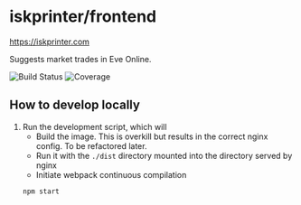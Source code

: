 # iskprinter/frontend
https://iskprinter.com

Suggests market trades in Eve Online.

![Build Status](https://iskprinter.com/jenkins/buildStatus/icon?job=frontend%2Fmain)
![Coverage](https://img.shields.io/badge/dynamic/json?label=coverage&query=%24.results.elements%5B%3F%28%40.name%20%3D%3D%20%27Conditional%27%29%5D.ratio&suffix=%20branch%25&url=https%3A%2F%2Fiskprinter.com%2Fjenkins%2Fjob%2Ffrontend%2Fjob%2Fmain%2FlastBuild%2Fcoverage%2Fresult%2Fapi%2Fjson%3Fdepth%3D1)

## How to develop locally
1. Run the development script, which will
    * Build the image. This is overkill but results in the correct nginx config. To be refactored later.
    * Run it with the `./dist` directory mounted into the directory served by nginx
    * Initiate webpack continuous compilation
    ```
    npm start
    ```
